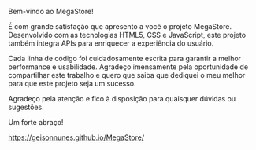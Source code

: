 Bem-vindo ao MegaStore!

É com grande satisfação que apresento a você o projeto MegaStore. Desenvolvido com as tecnologias HTML5, CSS e JavaScript, este projeto também integra APIs para enriquecer a experiência do usuário.

Cada linha de código foi cuidadosamente escrita para garantir a melhor performance e usabilidade. Agradeço imensamente pela oportunidade de compartilhar este trabalho e quero que saiba que dediquei o meu melhor para que este projeto seja um sucesso.

Agradeço pela atenção e fico à disposição para quaisquer dúvidas ou sugestões.

Um forte abraço!

https://geisonnunes.github.io/MegaStore/
